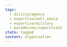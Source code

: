 ```yaml
---
tags:
  - discity/agency
  - expertise/anti_mania
  - expertise/military
  - paradeisos/supervision
state: tagged
content: organisation
---
```

